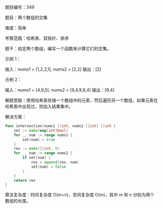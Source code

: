 题目编号：349

题目：两个数组的交集

难度：简单

考察范围：哈希表、双指针、排序

题干：给定两个数组，编写一个函数来计算它们的交集。

示例 1：

输入：nums1 = [1,2,2,1], nums2 = [2,2]
输出：[2]

示例 2：

输入：nums1 = [4,9,5], nums2 = [9,4,9,8,4]
输出：[9,4]

解题思路：使用哈希表存储一个数组中的元素，然后遍历另一个数组，如果元素在哈希表中出现过，则加入结果集中。

解决方案：

```go
func intersection(nums1 []int, nums2 []int) []int {
    set := make(map[int]bool)
    for _, num := range nums1 {
        set[num] = true
    }
    res := make([]int, 0)
    for _, num := range nums2 {
        if set[num] {
            res = append(res, num)
            set[num] = false
        }
    }
    return res
}
```

算法复杂度：时间复杂度 O(m+n)，空间复杂度 O(m)，其中 m 和 n 分别为两个数组的长度。